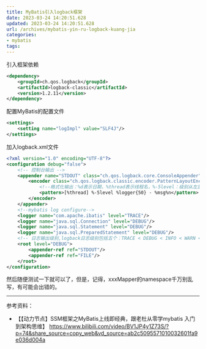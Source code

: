 ```yaml
---
title: MyBatis引入logback框架
date: 2023-03-24 14:20:51.628
updated: 2023-03-24 14:20:51.628
url: /archives/mybatis-yin-ru-logback-kuang-jia
categories: 
- mybatis
tags: 
---
```


引入框架依赖

```xml
<dependency>
    <groupId>ch.qos.logback</groupId>
    <artifactId>logback-classic</artifactId>
    <version>1.2.11</version>
</dependency>
```

配置MyBatis的配置文件

```xml
<settings>
    <setting name="logImpl" value="SLF4J"/>
</settings>
```

加入logback.xml文件

```xml
<?xml version="1.0" encoding="UTF-8"?>
<configuration debug="false">
    <!-- 控制台输出 -->
    <appender name="STDOUT" class="ch.qos.logback.core.ConsoleAppender">
        <encoder class="ch.qos.logback.classic.encoder.PatternLayoutEncoder">
            <!--格式化输出：%d表示日期，%thread表示线程名，%-5level：级别从左显示5个字符宽度%msg：日志消息，%n是换行符-->
            <pattern>[%thread] %-5level %logger{50} - %msg%n</pattern>
        </encoder>
    </appender>
    <!--mybatis log configure-->
    <logger name="com.apache.ibatis" level="TRACE"/>
    <logger name="java.sql.Connection" level="DEBUG"/>
    <logger name="java.sql.Statement" level="DEBUG"/>
    <logger name="java.sql.PreparedStatement" level="DEBUG"/>
    <!-- 日志输出级别,logback日志级别包括五个：TRACE < DEBUG < INFO < WARN < ERROR -->
    <root level="DEBUG">
        <appender-ref ref="STDOUT"/>
        <appender-ref ref="FILE"/>
    </root>
</configuration>
```

然后随便测试一下就可以了，但是，记得，xxxMapper的namespace千万别乱写，有可能会出错的。

---

参考资料：

- 【【动力节点】SSM框架之MyBatis上线即经典，跟老杜从零学mybatis 入门到架构思维】 https://www.bilibili.com/video/BV1JP4y1Z73S/?p=74&share_source=copy_web&vd_source=ab2c5095571010032601fa9e036d004a